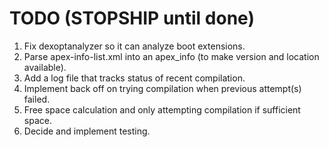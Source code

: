 # TODO (STOPSHIP until done)

1. Fix dexoptanalyzer so it can analyze boot extensions.
1. Parse apex-info-list.xml into an apex_info (to make version and location available).
1. Add a log file that tracks status of recent compilation.
1. Implement back off on trying compilation when previous attempt(s) failed.
1. Free space calculation and only attempting compilation if sufficient space.
1. Decide and implement testing.
